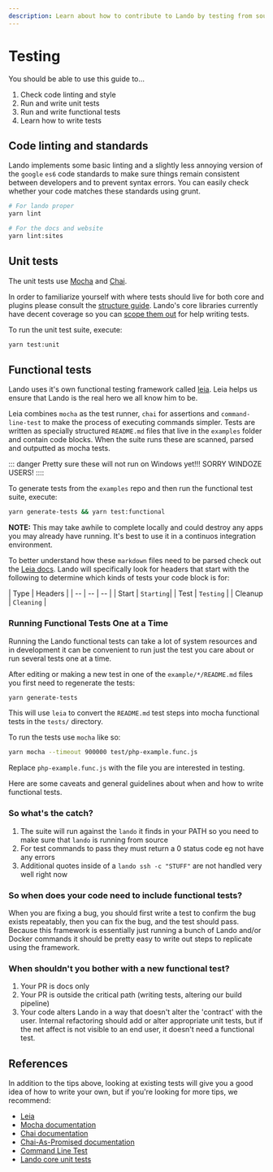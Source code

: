 ```yaml
---
description: Learn about how to contribute to Lando by testing from source.
---
```


# Testing

You should be able to use this guide to...

1.  Check code linting and style
2.  Run and write unit tests
3.  Run and write functional tests
4.  Learn how to write tests

## Code linting and standards

Lando implements some basic linting and a slightly less annoying version of the `google` `es6` code standards to make sure things remain consistent between developers and to prevent syntax errors. You can easily check whether your code matches these standards using grunt.

```bash
# For lando proper
yarn lint

# For the docs and website
yarn lint:sites
```

## Unit tests

The unit tests use [Mocha](https://mochajs.org/) and [Chai](http://chaijs.com/).

In order to familiarize yourself with where tests should live for both core and plugins please consult the [structure guide](./structure.md). Lando's core libraries currently have decent coverage so you can [scope them out](https://github.com/lando/lando/tree/master/test/unit) for help writing tests.

To run the unit test suite, execute:

```bash
yarn test:unit
```

## Functional tests

Lando uses it's own functional testing framework called [leia](https://github.com/lando/leia). Leia helps us ensure that Lando is the real hero we all know him to be.

Leia combines `mocha` as the test runner, `chai` for assertions and `command-line-test` to make the process of executing commands simpler. Tests are written as specially structured `README.md` files that live in the `examples` folder and contain code blocks. When the suite runs these are scanned, parsed and outputted as mocha tests.

::: danger Pretty sure these will not run on Windows yet!!!
SORRY WINDOZE USERS!
::::

To generate tests from the `examples` repo and then run the functional test suite, execute:

```bash
yarn generate-tests && yarn test:functional
```

**NOTE:** This may take awhile to complete locally and could destroy any apps you may already have running. It's best to use it in a continuos integration environment.

To better understand how these `markdown` files need to be parsed check out the [Leia docs](https://github.com/lando/leia). Lando will specifically look for headers that start with the following to determine which kinds of tests your code block is for:

| Type | Headers |
| -- | -- | -- |
| Start | `Starting`|
| Test | `Testing` |
| Cleanup | `Cleaning` |

### Running Functional Tests One at a Time

Running the Lando functional tests can take a lot of system resources and in development it can be convenient to run just the test you care about or run several tests one at a time.

After editing or making a new test in one of the `example/*/README.md` files you first need to regenerate the tests:

```bash
yarn generate-tests
```

This will use `leia` to convert the `README.md` test steps into mocha functional tests in the `tests/` directory.

To run the tests use `mocha` like so:

```bash
yarn mocha --timeout 900000 test/php-example.func.js
```

Replace `php-example.func.js` with the file you are interested in testing.


Here are some caveats and general guidelines about when and how to write functional tests.

### So what's the catch?

1. The suite will run against the `lando` it finds in your PATH so you need to make sure that `lando` is running from source
2. For test commands to pass they must return a 0 status code eg not have any errors
3. Additional quotes inside of a `lando ssh -c "STUFF"` are not handled very well right now

### So when does your code need to include functional tests?

When you are fixing a bug, you should first write a test to confirm the bug exists repeatably, then you can fix the bug, and the test should pass. Because this framework is essentially just running a bunch of Lando and/or Docker commands it should be pretty easy to write out steps to replicate using the framework.

### When shouldn't you bother with a new functional test?

1. Your PR is docs only
2. Your PR is outside the critical path (writing tests, altering our build pipeline)
3. Your code alters Lando in a way that doesn't alter the 'contract' with the user. Internal refactoring should add or alter appropriate unit tests, but if the net affect is not visible to an end user, it doesn't need a functional test.

## References

In addition to the tips above, looking at existing tests will give you a good idea of how to write your own, but if you're looking for more tips, we recommend:

*	[Leia](https://github.com/lando/leia)
*   [Mocha documentation](http://mochajs.org/)
*   [Chai documentation](http://chaijs.com/)
*   [Chai-As-Promised documentation](http://chaijs.com/plugins/chai-as-promised/)
*	[Command Line Test](https://github.com/macacajs/command-line-test)
*   [Lando core unit tests](https://github.com/lando/lando/tree/master/test)

